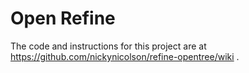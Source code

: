Open Refine
===========

The code and instructions for this project are at https://github.com/nickynicolson/refine-opentree/wiki
. 
